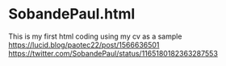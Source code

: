 # SobandePaul.html
This is my first html coding using my cv as a sample
https://lucid.blog/paotec22/post/1566636501
https://twitter.com/SobandePaul/status/1165180182363287553
